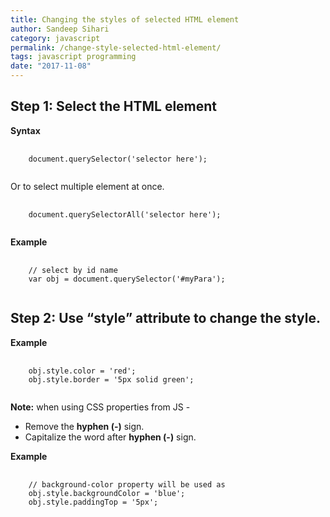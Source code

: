 ```yaml
---
title: Changing the styles of selected HTML element
author: Sandeep Sihari
category: javascript
permalink: /change-style-selected-html-element/
tags: javascript programming
date: "2017-11-08"
---
```


## Step 1: Select the HTML element

**Syntax**

<pre class="line-numbers language-javascript">
    <code>
    document.querySelector('selector here');
    </code>
</pre>

<p class="text-center">Or to select multiple element at once.</p>

<pre class="line-numbers language-javascript">
    <code>
    document.querySelectorAll('selector here');
    </code>
</pre>

<p><b>Example</b></p>

<pre class="line-numbers language-javascript">
    <code>
    // select by id name
    var obj = document.querySelector('#myPara');
    </code>
</pre>

<h2>Step 2: Use <q>style</q> attribute to change the style.</h2>
<p><b>Example</b></p>

<pre class="line-numbers language-javascript">
    <code>
    obj.style.color = 'red';
    obj.style.border = '5px solid green';
    </code>
</pre>

<p class="text-center"><b>Note:</b> when using CSS properties from JS - <br />
    <ul>
        <li>Remove the <b>hyphen (-)</b> sign.</li>
        <li>Capitalize the word after <b>hyphen (-)</b> sign.</li>
    </ul>
</p>

<p><b>Example</b></p>

<pre class="line-numbers language-javascript">
    <code>
    // background-color property will be used as
    obj.style.backgroundColor = 'blue';
    obj.style.paddingTop = '5px';
    </code>
</pre>